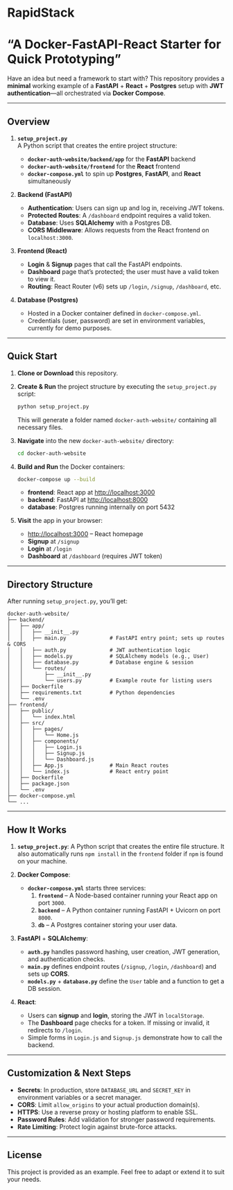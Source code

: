 
# RapidStack
# “A Docker-FastAPI-React Starter for Quick Prototyping”

Have an idea but need a framework to start with? This repository provides a **minimal** working example of a **FastAPI** + **React** + **Postgres** setup with **JWT authentication**—all orchestrated via **Docker Compose**. 

---

## Overview

1. **`setup_project.py`**  
   A Python script that creates the entire project structure:
   - **`docker-auth-website/backend/app`** for the **FastAPI** backend
   - **`docker-auth-website/frontend`** for the **React** frontend
   - **`docker-compose.yml`** to spin up **Postgres**, **FastAPI**, and **React** simultaneously

2. **Backend (FastAPI)**
   - **Authentication**: Users can sign up and log in, receiving JWT tokens.
   - **Protected Routes**: A `/dashboard` endpoint requires a valid token.
   - **Database**: Uses **SQLAlchemy** with a Postgres DB.
   - **CORS Middleware**: Allows requests from the React frontend on `localhost:3000`.

3. **Frontend (React)**
   - **Login** & **Signup** pages that call the FastAPI endpoints.
   - **Dashboard** page that’s protected; the user must have a valid token to view it.
   - **Routing**: React Router (v6) sets up `/login`, `/signup`, `/dashboard`, etc.

4. **Database (Postgres)**
   - Hosted in a Docker container defined in `docker-compose.yml`.
   - Credentials (user, password) are set in environment variables, currently for demo purposes.

---

## Quick Start

1. **Clone or Download** this repository.

2. **Create & Run** the project structure by executing the `setup_project.py` script:
   ```bash
   python setup_project.py
   ```
   This will generate a folder named `docker-auth-website/` containing all necessary files.

3. **Navigate** into the new `docker-auth-website/` directory:
   ```bash
   cd docker-auth-website
   ```

4. **Build and Run** the Docker containers:
   ```bash
   docker-compose up --build
   ```
   - **frontend**: React app at [http://localhost:3000](http://localhost:3000)
   - **backend**: FastAPI at [http://localhost:8000](http://localhost:8000)
   - **database**: Postgres running internally on port 5432

5. **Visit** the app in your browser:
   - [http://localhost:3000](http://localhost:3000) – React homepage
   - **Signup** at `/signup`
   - **Login** at `/login`
   - **Dashboard** at `/dashboard` (requires JWT token)

---

## Directory Structure

After running `setup_project.py`, you’ll get:

```
docker-auth-website/
├── backend/
│   ├── app/
│   │   ├── __init__.py
│   │   ├── main.py              # FastAPI entry point; sets up routes & CORS
│   │   ├── auth.py              # JWT authentication logic
│   │   ├── models.py            # SQLAlchemy models (e.g., User)
│   │   ├── database.py          # Database engine & session
│   │   └── routes/
│   │       ├── __init__.py
│   │       └── users.py         # Example route for listing users
│   ├── Dockerfile
│   ├── requirements.txt         # Python dependencies
│   └── .env
├── frontend/
│   ├── public/
│   │   └── index.html
│   ├── src/
│   │   ├── pages/
│   │   │   └── Home.js
│   │   ├── components/
│   │   │   ├── Login.js
│   │   │   ├── Signup.js
│   │   │   └── Dashboard.js
│   │   ├── App.js               # Main React routes
│   │   └── index.js             # React entry point
│   ├── Dockerfile
│   ├── package.json
│   └── .env
├── docker-compose.yml
└── ...
```

---

## How It Works

1. **`setup_project.py`**: A Python script that creates the entire file structure. It also automatically runs `npm install` in the `frontend` folder if `npm` is found on your machine.

2. **Docker Compose**:
   - **`docker-compose.yml`** starts three services:
     1. **`frontend`** – A Node-based container running your React app on port `3000`.
     2. **`backend`** – A Python container running FastAPI + Uvicorn on port `8000`.
     3. **`db`** – A Postgres container storing your user data.

3. **FastAPI** + **SQLAlchemy**:
   - **`auth.py`** handles password hashing, user creation, JWT generation, and authentication checks.
   - **`main.py`** defines endpoint routes (`/signup`, `/login`, `/dashboard`) and sets up **CORS**.
   - **`models.py`** + **`database.py`** define the `User` table and a function to get a DB session.

4. **React**:
   - Users can **signup** and **login**, storing the JWT in `localStorage`.
   - The **Dashboard** page checks for a token. If missing or invalid, it redirects to `/login`.
   - Simple forms in `Login.js` and `Signup.js` demonstrate how to call the backend.

---

## Customization & Next Steps

- **Secrets**: In production, store `DATABASE_URL` and `SECRET_KEY` in environment variables or a secret manager.
- **CORS**: Limit `allow_origins` to your actual production domain(s).
- **HTTPS**: Use a reverse proxy or hosting platform to enable SSL.
- **Password Rules**: Add validation for stronger password requirements.
- **Rate Limiting**: Protect login against brute-force attacks.

---

## License

This project is provided as an example. Feel free to adapt or extend it to suit your needs. 

